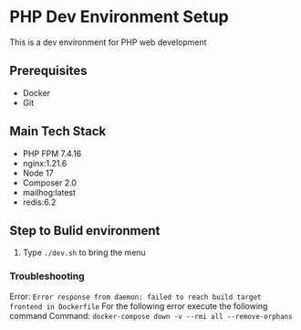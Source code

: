 # PHP Dev Environment Setup

This is a dev environment for PHP web development

## Prerequisites
- Docker
- Git

## Main Tech Stack
- PHP FPM 7.4.16
- nginx:1.21.6
- Node 17
- Composer 2.0
- mailhog:latest
- redis:6.2

## Step to Bulid environment
1. Type `./dev.sh` to bring the menu


### Troubleshooting
Error: `Error response from daemon: failed to reach build target frontend in Dockerfile`
For the following error execute the following command
Command: `docker-compose down -v --rmi all --remove-orphans`